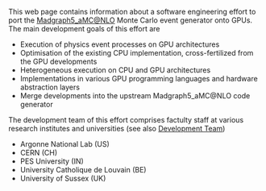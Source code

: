 This web page contains information about a software engineering effort to port the [Madgraph5_aMC@NLO](https://launchpad.net/mg5amcnlo) Monte Carlo event generator onto GPUs. The main development goals of this effort are

- Execution of physics event processes on GPU architectures
- Optimisation of the existing CPU implementation, cross-fertilized from the GPU developments 
- Heterogeneous execution on CPU and GPU architectures
- Implementations in various GPU programming languages and hardware abstraction layers
- Merge developments into the upstream Madgraph5_aMC@NLO code generator 

The development team of this effort comprises factulty staff at various research institutes and universities (see also [Development Team](https://github.com/orgs/madgraph5/people))

- Argonne National Lab (US)
- CERN (CH)
- PES University (IN)
- University Catholique de Louvain (BE)
- University of Sussex (UK)
